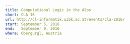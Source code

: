 ```yaml
---
title: Computational Logic in the Alps
short: CLA 16
url: http://cl-informatik.uibk.ac.at/events/cla-2016/
start: September 5, 2016
end:   September 9, 2016
where: Obergurgl, Austria
---
```

